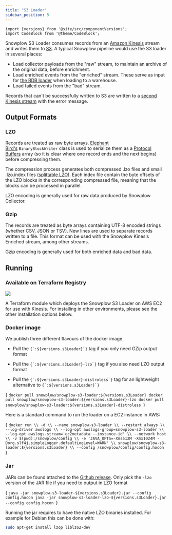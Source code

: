 ```yaml
---
title: "S3 Loader"
sidebar_position: 5
---
```


```mdx-code-block
import {versions} from '@site/src/componentVersions';
import CodeBlock from '@theme/CodeBlock';
```

Snowplow S3 Loader consumes records from an [Amazon Kinesis](http://aws.amazon.com/kinesis/) stream and writes them to [S3](http://aws.amazon.com/s3/). A typical Snowplow pipeline would use the S3 loader in several places:

- Load collector payloads from the "raw" stream, to maintain an archive of the original data, before enrichment.
- Load enriched events from the "enriched" stream. These serve as input for [the RDB loader](/docs/api-reference/loaders-storage-targets/snowplow-rdb-loader/index.md) when loading to a warehouse.
- Load failed events from the "bad" stream.

Records that can't be successfully written to S3 are written to a [second Kinesis stream](https://github.com/snowplow/snowplow-s3-loader/blob/master/examples/config.hocon.sample#L75) with the error message.

## Output Formats

### LZO

Records are treated as raw byte arrays. [Elephant Bird's](https://github.com/twitter/elephant-bird/) `BinaryBlockWriter` class is used to serialize them as a [Protocol Buffers](https://github.com/google/protobuf/) array (so it is clear where one record ends and the next begins) before compressing them.

The compression process generates both compressed .lzo files and small .lzo.index files ([splittable LZO](https://github.com/twitter/hadoop-lzo)). Each index file contain the byte offsets of the LZO blocks in the corresponding compressed file, meaning that the blocks can be processed in parallel.

LZO encoding is generally used for raw data produced by Snowplow Collector.

### Gzip

The records are treated as byte arrays containing UTF-8 encoded strings (whether CSV, JSON or TSV). New lines are used to separate records written to a file. This format can be used with the Snowplow Kinesis Enriched stream, among other streams.

Gzip encoding is generally used for both enriched data and bad data.

## Running

### Available on Terraform Registry

[![](https://img.shields.io/static/v1?label=Terraform&message=Registry&color=7B42BC&logo=terraform)](https://registry.terraform.io/modules/snowplow-devops/s3-loader-kinesis-ec2/aws/latest)

A Terraform module which deploys the Snowplow S3 Loader on AWS EC2 for use with Kinesis. For installing in other environments, please see the other installation options below.

### Docker image

We publish three different flavours of the docker image.

- <p> Pull the <code>{`:${versions.s3Loader}`}</code> tag if you only need GZip output format </p>
- <p> Pull the <code>{`:${versions.s3Loader}-lzo`}</code> tag if you also need LZO output format </p>
- <p> Pull the <code>{`:${versions.s3Loader}-distroless`}</code> tag for an lightweight alternative to <code>{`:${versions.s3Loader}`}</code> </p>

<CodeBlock language="bash">{
`docker pull snowplow/snowplow-s3-loader:${versions.s3Loader}
docker pull snowplow/snowplow-s3-loader:${versions.s3Loader}-lzo
docker pull snowplow/snowplow-s3-loader:${versions.s3Loader}-distroless
`}</CodeBlock>

Here is a standard command to run the loader on a EC2 instance in AWS:

<CodeBlock language="bash">{
`docker run \\
      -d \\
      --name snowplow-s3-loader \\
      --restart always \\
      --log-driver awslogs \\
      --log-opt awslogs-group=snowplow-s3-loader \\
      --log-opt awslogs-stream='ec2metadata --instance-id' \\
      --network host \\
      -v $(pwd):/snowplow/config \\
      -e 'JAVA_OPTS=-Xms512M -Xmx1024M -Dorg.slf4j.simpleLogger.defaultLogLevel=WARN' \\
      snowplow/snowplow-s3-loader:${versions.s3Loader} \\
      --config /snowplow/config/config.hocon
`}</CodeBlock>

### Jar

JARs can be found attached to the [Github release](https://github.com/snowplow/snowplow-s3-loader/releases). Only pick the `-lzo` version of the JAR file if you need to output in LZO format

<CodeBlock language="bash">{
`java -jar snowplow-s3-loader-${versions.s3Loader}.jar --config config.hocon
java -jar snowplow-s3-loader-lzo-${versions.s3Loader}.jar --config config.hocon
`}</CodeBlock>

Running the jar requires to have the native LZO binaries installed. For example for Debian this can be done with:

```bash
sudo apt-get install lzop liblzo2-dev
```
